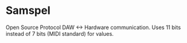 # Samspel
Open Source Protocol DAW <-> Hardware communication. Uses 11 bits instead of 7 bits (MIDI standard) for values.
